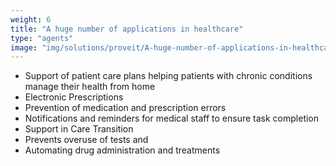 ```yaml
---
weight: 6
title: "A huge number of applications in healthcare"
type: "agents"
image: "img/solutions/proveit/A-huge-number-of-applications-in-healthcaret.jpg"
---
```

* Support of patient care plans helping patients with chronic conditions manage their health from home
* Electronic Prescriptions
* Prevention of medication and prescription errors
* Notifications and reminders for medical staff to ensure task completion
* Support in Care Transition
* Prevents overuse of tests and 
* Automating drug administration and treatments